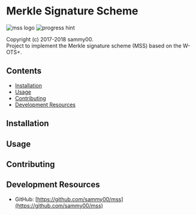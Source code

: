 # Merkle Signature Scheme  
![mss logo](https://img.shields.io/badge/mss-v0.5-blue.svg) 
![progress hint](https://img.shields.io/badge/completion-80%25-brightgreen.svg)

Copyright (c) 2017-2018 sammy00.  
Project to implement the Merkle signature scheme (MSS) based on the W-OTS+.   

## Contents  
+ [Installation](#installation)  
+ [Usage](#usage)  
+ [Contributing](#contributing)  
+ [Development Resources](#dev-res)  

<a name="installation"></a>
## Installation  

<a name="usage"></a>
## Usage  

<a name="contributing"></a>
## Contributing  

<a name="dev-res"></a>
## Development Resources  
+ GitHub: [https://github.com/sammy00/mss](https://github.com/sammy00/mss)  
